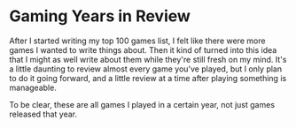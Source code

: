 # Gaming Years in Review

After I started writing my top 100 games list, I felt like there were more games I wanted to write things about. Then it kind of turned into this idea that I might as well write about them while they're still fresh on my mind. It's a little daunting to review almost every game you've played, but I only plan to do it going forward, and a little review at a time after playing something is manageable.

To be clear, these are all games I played in a certain year, not just games released that year.